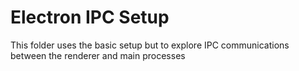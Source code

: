 # Electron IPC Setup

This folder uses the basic setup but to explore IPC communications between the renderer and main processes 
